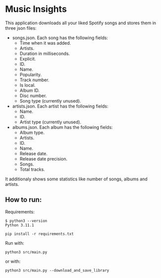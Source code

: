 # Music Insights

This application downloads all your liked Spotify songs and stores them in three json files:
- songs.json. Each song has the following fields:
    - Time when it was added.
    - Artists.
    - Duration in milliseconds.
    - Explicit.
    - ID.
    - Name.
    - Popularity.
    - Track number.
    - Is local.
    - Album ID.
    - Disc number.
    - Song type (currently unused).
- artists.json. Each artist has the following fields:
  - Name.
  - ID.
  - Artist type (currently unused).
- albums.json. Each album has the following fields:
  - Album type.
  - Artists.
  - ID.
  - Name.
  - Release date.
  - Release date precision.
  - Songs.
  - Total tracks.

It additionaly shows some statistics like number of songs, albums and artists.

## How to run:
Requirements:
```
$ python3 --version
Python 3.11.1
```

```
pip install -r requirements.txt
```

Run with:
```
python3 src/main.py
```
or with:
```
python3 src/main.py --download_and_save_library
```
